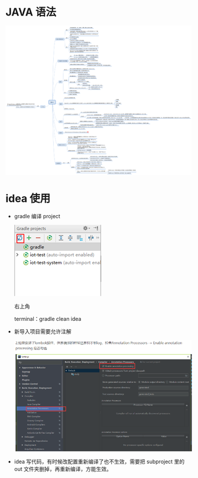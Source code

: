 # JAVA 语法

![image](https://github.com/hakujyo/studynotes/blob/master/pictures/java.png)

# idea 使用

-   gradle 编译 project

    ![image](https://github.com/hakujyo/studynotes/blob/master/pictures/idea_gradle.png)

    右上角

    terminal：gradle clean idea

-   新导入项目需要允许注解

    ![image](https://github.com/hakujyo/studynotes/blob/master/pictures/annotation.png)

-   idea 写代码，有时候改配置重新编译了也不生效，需要把 subproject 里的 out 文件夹删掉，再重新编译，方能生效。
